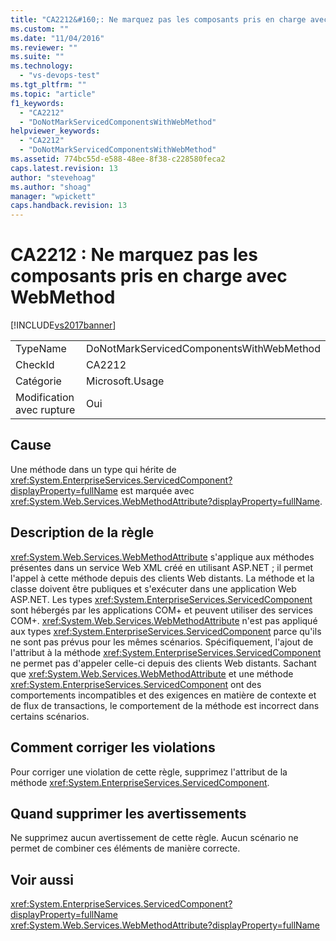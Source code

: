 ```yaml
---
title: "CA2212&#160;: Ne marquez pas les composants pris en charge avec WebMethod | Microsoft Docs"
ms.custom: ""
ms.date: "11/04/2016"
ms.reviewer: ""
ms.suite: ""
ms.technology: 
  - "vs-devops-test"
ms.tgt_pltfrm: ""
ms.topic: "article"
f1_keywords: 
  - "CA2212"
  - "DoNotMarkServicedComponentsWithWebMethod"
helpviewer_keywords: 
  - "CA2212"
  - "DoNotMarkServicedComponentsWithWebMethod"
ms.assetid: 774bc55d-e588-48ee-8f38-c228580feca2
caps.latest.revision: 13
author: "stevehoag"
ms.author: "shoag"
manager: "wpickett"
caps.handback.revision: 13
---
```

# CA2212&#160;: Ne marquez pas les composants pris en charge avec WebMethod
[!INCLUDE[vs2017banner](../code-quality/includes/vs2017banner.md)]

|||  
|-|-|  
|TypeName|DoNotMarkServicedComponentsWithWebMethod|  
|CheckId|CA2212|  
|Catégorie|Microsoft.Usage|  
|Modification avec rupture|Oui|  
  
## Cause  
 Une méthode dans un type qui hérite de <xref:System.EnterpriseServices.ServicedComponent?displayProperty=fullName> est marquée avec <xref:System.Web.Services.WebMethodAttribute?displayProperty=fullName>.  
  
## Description de la règle  
 <xref:System.Web.Services.WebMethodAttribute> s'applique aux méthodes présentes dans un service Web XML créé en utilisant ASP.NET ; il permet l'appel à cette méthode depuis des clients Web distants.  La méthode et la classe doivent être publiques et s'exécuter dans une application Web ASP.NET.  Les types <xref:System.EnterpriseServices.ServicedComponent> sont hébergés par les applications COM\+ et peuvent utiliser des services COM\+.  <xref:System.Web.Services.WebMethodAttribute> n'est pas appliqué aux types <xref:System.EnterpriseServices.ServicedComponent> parce qu'ils ne sont pas prévus pour les mêmes scénarios.  Spécifiquement, l'ajout de l'attribut à la méthode <xref:System.EnterpriseServices.ServicedComponent> ne permet pas d'appeler celle\-ci depuis des clients Web distants.  Sachant que <xref:System.Web.Services.WebMethodAttribute> et une méthode <xref:System.EnterpriseServices.ServicedComponent> ont des comportements incompatibles et des exigences en matière de contexte et de flux de transactions, le comportement de la méthode est incorrect dans certains scénarios.  
  
## Comment corriger les violations  
 Pour corriger une violation de cette règle, supprimez l'attribut de la méthode <xref:System.EnterpriseServices.ServicedComponent>.  
  
## Quand supprimer les avertissements  
 Ne supprimez aucun avertissement de cette règle.  Aucun scénario ne permet de combiner ces éléments de manière correcte.  
  
## Voir aussi  
 <xref:System.EnterpriseServices.ServicedComponent?displayProperty=fullName>   
 <xref:System.Web.Services.WebMethodAttribute?displayProperty=fullName>